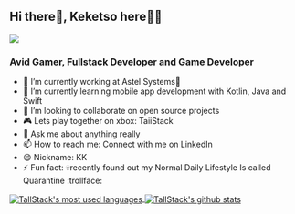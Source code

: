 ## Hi there👋, Keketso here👨‍💻
[![](https://img.icons8.com/material-two-tone/32/000000/linkedin.png)](https://za.linkedin.com/in/keketso-ramosedi-6a23bb169)
### Avid Gamer, Fullstack Developer and Game Developer

- 🔭 I’m currently working at Astel Systems💚
- 🌱 I’m currently learning mobile app development with Kotlin, Java and Swift
- 🙌 I’m looking to collaborate on open source projects
- 🎮 Lets play together on xbox: TaiiStack
- 💬 Ask me about anything really
- 📫 How to reach me: Connect with me on LinkedIn
- 😄 Nickname: KK
- ⚡ Fun fact: 💀recently found out my Normal Daily Lifestyle Is called Quarantine :trollface: 
<!--
- 🤔 I’m looking for help with ...-->

<a href="https://github.com/TallStack">
  <img align="center" src="https://github-readme-stats.vercel.app/api/top-langs/?username=TallStack&hide=shell&theme=light&count_private=true&layout=compact" alt="TallStack's most used languages" />
</a>
<a href="https://github.com/TallStack">
 <img align="center" src="https://github-readme-stats.vercel.app/api?username=TallStack&show_icons=true&theme=light&line_height=27&include_all_commits=true&count_private=true&hide=issues,contribs" alt="TallStack's github stats"/>
</a>
